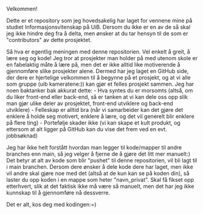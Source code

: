 Velkommen!

Dette er et repository som jeg hovedsakelig har laget for vennene mine på studiet Informasjonsvitenskap på UiB. Dersom du ikke er en av de så skal jeg ikke hindre deg fra å delta, men ønsker at du tar hensyn til de som er "contributors" av dette prosjektet.

Så hva er egentlig meningen med denne repositorien. Vel enkelt å greit, å lære seg og kode! Jeg tror at prosjekter man holder på med utenom skole er en fabelaktig måte å lære på, men det er ikke alltid like motiverende å gjennomføre slike prosjekter alene. Dermed har jeg laget en GitHub side, der dere er hjertelige velkommen til å begynne på et prosjekt, og at vi alle som gruppe (uib kameratene:)) kan gjør et felles prosjekt sammen. 
Jeg har noen baktanker bak akkurat dette:
    - Hva syntes du er morsomts (altså, om du liker front-end eller back-end, så er tanken at vi kan dele oss opp slik man gjør ulike deler av prosjektet, front-end utviklere og back-end utviklere)
    - Felleskap er alltid bra (når vi samarbeider kan det gjøre det enklere å holde seg motivert, enklere å lære, og det vil generelt blir enklere på flere ting)
    - Portefølje skader ikke (vi kan skape et kult produkt, og ettersom at alt ligger på GitHub kan du vise det frem ved en evt. jobbsøknad)

Jeg har ikke helt forstått hvordan man legger til kode/mapper til andre branches enn main, så jeg velger å fjerne de å gjøre det litt mer manuelt:) Det betyr at alt av kode som blir "pushet" til denne repositorien, vil bli lagt til i main branchen. Dersom dere ønsker å dele kode dere har laget, men ikke vil andre skal gjøre noe med det (altså at de kun kan se på koden din), så laster du opp koden i en mappe som heter "navn_privat". Skal få fikset opp etterhvert, slik at det faktisk ikke må være så manuelt, men det har jeg ikke kunnskap til å gjennomføre nå dessverre. 

Det er alt, kos deg med kodingen:=)

